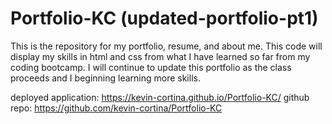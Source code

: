 # Portfolio-KC (updated-portfolio-pt1)
This is the repository for my portfolio, resume, and about me. This code will display my skills in html and css from what I have learned so far from my coding bootcamp. I will continue to update this portfolio as the class proceeds and I beginning learning more skills.

deployed application: https://kevin-cortina.github.io/Portfolio-KC/
github repo: https://github.com/kevin-cortina/Portfolio-KC
